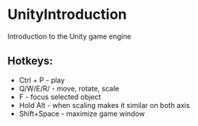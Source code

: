 # UnityIntroduction
Introduction to the Unity game engine

## Hotkeys:
- Ctrl + P 	- play
- Q/W/E/R/	- move, rotate, scale
- F 		- focus selected object
- Hold Alt 	- when scaling makes it similar on both axis   
- Shift+Space	- maximize game window